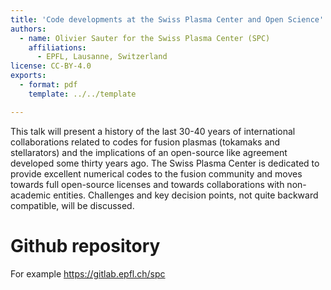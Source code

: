 ```yaml
---
title: 'Code developments at the Swiss Plasma Center and Open Science'
authors:
  - name: Olivier Sauter for the Swiss Plasma Center (SPC)
    affiliations:
      - EPFL, Lausanne, Switzerland
license: CC-BY-4.0
exports:
  - format: pdf
    template: ../../template

---
```


This talk will present a history of the last 30-40 years of international collaborations related to codes for fusion plasmas (tokamaks and stellarators) and the implications of an open-source like agreement developed some thirty years ago. The Swiss Plasma Center is dedicated to provide excellent numerical codes to the fusion community and moves towards full open-source licenses and towards collaborations with non-academic entities. Challenges and key decision points, not quite backward compatible, will be discussed.

# Github repository
For example https://gitlab.epfl.ch/spc

